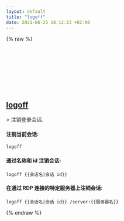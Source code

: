 ```yaml
---
layout: default
title: "logoff"
date: 2021-06-25 18:12:13 +02:00
---
```

{% raw %}
<h2 id="logoff">
  <a href="/zh/windows/logoff.html">logoff</a> <a href="#logoff"><svg class="icon">
    <use href="/assets/images/unicode_sprite.svg#link" />
  </svg></a>
</h2>
> 注销登录会话.

#### 注销当前会话:
```shell
logoff
```
#### 通过名称和 id 注销会话:
```shell
logoff {{会话名|会话 id}}
```
#### 在通过 RDP 连接的特定服务器上注销会话:
```shell
logoff {{会话名|会话 id}} /server:{{服务器名}}
```
{% endraw %}